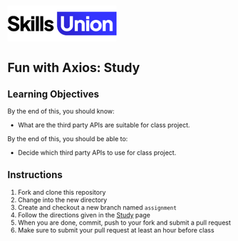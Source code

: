 [<img src="assets/images/su-logo.png" alt="Skills Union Logo" height="80px" />](https://www.skillsunion.com/)

# Fun with Axios: Study

## Learning Objectives

By the end of this, you should know:

- What are the third party APIs are suitable for class project.

By the end of this, you should be able to:

- Decide which third party APIs to use for class project.

## Instructions

1. Fork and clone this repository
2. Change into the new directory
3. Create and checkout a new branch named `assignment`
4. Follow the directions given in the [Study](./Study.md) page
5. When you are done, commit, push to your fork and submit a pull request
6. Make sure to submit your pull request at least an hour before class

